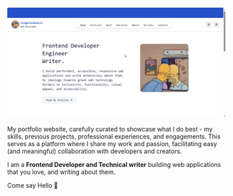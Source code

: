<!-- ![landing page](./public/screenshot.png) -->
![landing page3](./public/screenshot3.png)

My portfolio website, carefully curated to showcase what I do best - my skills, previous projects, professional experiences, and engagements. This serves as a platform where I share my work and passion, facilitating easy (and meaningful) collaboration with developers and creators.

I am a **Frontend Developer and Technical writer** building web applications that you love, and writing about them.

Come say Hello 👋
